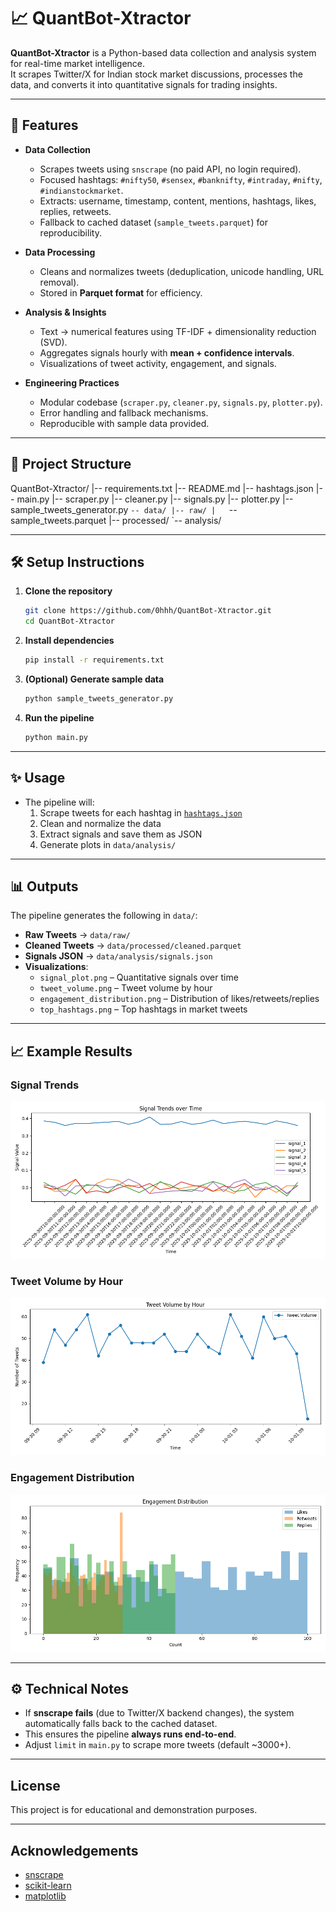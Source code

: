 # 📈 QuantBot-Xtractor

**QuantBot-Xtractor** is a Python-based data collection and analysis system for real-time market intelligence.  
It scrapes Twitter/X for Indian stock market discussions, processes the data, and converts it into quantitative signals for trading insights.

---

## 🚀 Features

- **Data Collection**
  - Scrapes tweets using `snscrape` (no paid API, no login required).
  - Focused hashtags: `#nifty50`, `#sensex`, `#banknifty`, `#intraday`, `#nifty`, `#indianstockmarket`.
  - Extracts: username, timestamp, content, mentions, hashtags, likes, replies, retweets.
  - Fallback to cached dataset (`sample_tweets.parquet`) for reproducibility.

- **Data Processing**
  - Cleans and normalizes tweets (deduplication, unicode handling, URL removal).
  - Stored in **Parquet format** for efficiency.

- **Analysis & Insights**
  - Text → numerical features using TF-IDF + dimensionality reduction (SVD).
  - Aggregates signals hourly with **mean + confidence intervals**.
  - Visualizations of tweet activity, engagement, and signals.

- **Engineering Practices**
  - Modular codebase (`scraper.py`, `cleaner.py`, `signals.py`, `plotter.py`).
  - Error handling and fallback mechanisms.
  - Reproducible with sample data provided.

---

## 📂 Project Structure

QuantBot-Xtractor/
|-- requirements.txt
|-- README.md
|-- hashtags.json
|-- main.py
|-- scraper.py
|-- cleaner.py
|-- signals.py
|-- plotter.py
|-- sample_tweets_generator.py
`-- data/
    |-- raw/
    |   `-- sample_tweets.parquet
    |-- processed/
    `-- analysis/


---

## 🛠️ Setup Instructions

1. **Clone the repository**
    ```sh
    git clone https://github.com/0hhh/QuantBot-Xtractor.git
    cd QuantBot-Xtractor
    ```

2. **Install dependencies**
    ```sh
    pip install -r requirements.txt
    ```

3. **(Optional) Generate sample data**
    ```sh
    python sample_tweets_generator.py
    ```

4. **Run the pipeline**
    ```sh
    python main.py
    ```

---

## ✨ Usage

- The pipeline will:
    1. Scrape tweets for each hashtag in [`hashtags.json`](hashtags.json)
    2. Clean and normalize the data
    3. Extract signals and save them as JSON
    4. Generate plots in `data/analysis/`

---

## 📊 Outputs

The pipeline generates the following in `data/`:

- **Raw Tweets** → `data/raw/`
- **Cleaned Tweets** → `data/processed/cleaned.parquet`
- **Signals JSON** → `data/analysis/signals.json`
- **Visualizations**:
  - `signal_plot.png` – Quantitative signals over time
  - `tweet_volume.png` – Tweet volume by hour
  - `engagement_distribution.png` – Distribution of likes/retweets/replies
  - `top_hashtags.png` – Top hashtags in market tweets

---

## 📈 Example Results

### Signal Trends
![Signal Trends](data/analysis/signal_plot.png)

### Tweet Volume by Hour
![Tweet Volume](data/analysis/tweet_volume.png)

### Engagement Distribution
![Engagement Distribution](data/analysis/engagement_distribution.png)

---

## ⚙️ Technical Notes

- If **snscrape fails** (due to Twitter/X backend changes), the system automatically falls back to the cached dataset.  
- This ensures the pipeline **always runs end-to-end**.  
- Adjust `limit` in `main.py` to scrape more tweets (default ~3000+).  

---


## License

This project is for educational and demonstration purposes.

---

## Acknowledgements

- [snscrape](https://github.com/JustAnotherArchivist/snscrape)
- [scikit-learn](https://scikit-learn.org/)
- [matplotlib](https://matplotlib.org/)

